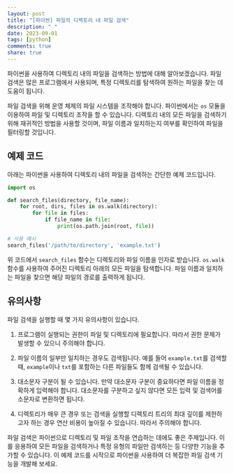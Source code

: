 ```yaml
---
layout: post
title: "[파이썬] 파일의 디렉토리 내 파일 검색"
description: " "
date: 2023-09-01
tags: [python]
comments: true
share: true
---
```


파이썬을 사용하여 디렉토리 내의 파일을 검색하는 방법에 대해 알아보겠습니다. 파일 검색은 많은 프로그램에서 사용되며, 특정 디렉토리를 탐색하여 원하는 파일을 찾는 데 도움이 됩니다. 

파일 검색을 위해 운영 체제의 파일 시스템을 조작해야 합니다. 파이썬에서는 `os` 모듈을 이용하여 파일 및 디렉토리 조작을 할 수 있습니다. 디렉토리 내의 모든 파일을 검색하기 위해 재귀적인 방법을 사용할 것이며, 파일 이름과 일치하는지 여부를 확인하여 파일을 필터링할 것입니다.

## 예제 코드

아래는 파이썬을 사용하여 디렉토리 내의 파일을 검색하는 간단한 예제 코드입니다. 

```python
import os

def search_files(directory, file_name):
    for root, dirs, files in os.walk(directory):
        for file in files:
            if file_name in file:
                print(os.path.join(root, file))

# 사용 예시
search_files('/path/to/directory', 'example.txt')
```

위 코드에서 `search_files` 함수는 디렉토리와 파일 이름을 인자로 받습니다. `os.walk` 함수를 사용하여 주어진 디렉토리 아래의 모든 파일을 탐색합니다. 파일 이름과 일치하는 파일을 찾으면 해당 파일의 경로를 출력하게 됩니다.

## 유의사항

파일 검색을 실행할 때 몇 가지 유의사항이 있습니다.

1. 프로그램이 실행되는 권한이 파일 및 디렉토리에 필요합니다. 따라서 권한 문제가 발생할 수 있으니 주의해야 합니다.

2. 파일 이름의 일부만 일치하는 경우도 검색됩니다. 예를 들어 `example.txt`를 검색할 때, `example`이나 `txt`를 포함하는 다른 파일들도 함께 검색될 수 있습니다.

3. 대소문자 구분이 될 수 있습니다. 만약 대소문자 구분이 중요하다면 파일 이름을 정확하게 입력해야 합니다. 대소문자를 구분하고 싶지 않다면 모든 입력 및 검색어를 소문자로 변환하면 됩니다.

4. 디렉토리가 매우 큰 경우 또는 검색을 실행할 디렉토리 트리의 최대 깊이를 제한하고자 하는 경우 연산 비용이 높아질 수 있습니다. 따라서 주의해야 합니다.

파일 검색은 파이썬으로 디렉토리 및 파일 조작을 연습하는 데에도 좋은 주제입니다. 이를 응용하여 모든 파일을 검색하거나 특정 유형의 파일만 검색하는 등 다양한 기능을 추가할 수 있습니다. 이 예제 코드를 시작으로 파이썬을 사용하여 더 복잡한 파일 검색 기능을 개발해 보세요.